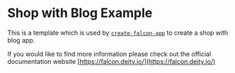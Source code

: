 # Shop with Blog Example

This is a template which is used by [`create-falcon-app`](https://github.com/deity-io/falcon/tree/master/packages/create-falcon-app) to create a shop with blog app.

If you would like to find more information please check out the official documentation website [https://falcon.deity.io/](https://falcon.deity.io/)
